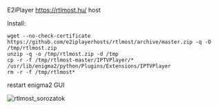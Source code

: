 E2iPlayer https://rtlmost.hu/ host

Install:
~~~
wget --no-check-certificate https://github.com/e2iplayerhosts/rtlmost/archive/master.zip -q -O /tmp/rtlmost.zip
unzip -q -o /tmp/rtlmost.zip -d /tmp
cp -r -f /tmp/rtlmost-master/IPTVPlayer/* /usr/lib/enigma2/python/Plugins/Extensions/IPTVPlayer
rm -r -f /tmp/rtlmost*
~~~

restart enigma2 GUI


![rtlmost_sorozatok](https://user-images.githubusercontent.com/6920933/53970360-d02b2180-40fa-11e9-981e-53c759e17248.jpg)
